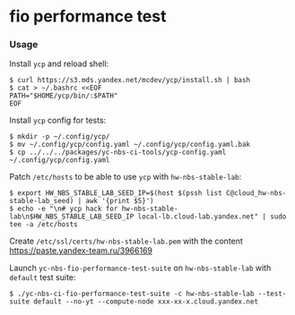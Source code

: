 # fio performance test

### Usage
Install `ycp` and reload shell:
```(bash)
$ curl https://s3.mds.yandex.net/mcdev/ycp/install.sh | bash
$ cat > ~/.bashrc <<EOF
PATH="$HOME/ycp/bin/:$PATH"
EOF
```

Install `ycp` config for tests:
```(bash)
$ mkdir -p ~/.config/ycp/
$ mv ~/.config/ycp/config.yaml ~/.config/ycp/config.yaml.bak
$ cp ../../../packages/yc-nbs-ci-tools/ycp-config.yaml ~/.config/ycp/config.yaml
```

Patch `/etc/hosts` to be able to use `ycp` with `hw-nbs-stable-lab`:
```(bash)
$ export HW_NBS_STABLE_LAB_SEED_IP=$(host $(pssh list C@cloud_hw-nbs-stable-lab_seed) | awk '{print $5}')
$ echo -e "\n# ycp hack for hw-nbs-stable-lab\n$HW_NBS_STABLE_LAB_SEED_IP local-lb.cloud-lab.yandex.net" | sudo tee -a /etc/hosts
```

Create `/etc/ssl/certs/hw-nbs-stable-lab.pem` with the content https://paste.yandex-team.ru/3966169

Launch `yc-nbs-fio-performance-test-suite` on `hw-nbs-stable-lab` with `default` test suite:
```(bash)
$ ./yc-nbs-ci-fio-performance-test-suite -c hw-nbs-stable-lab --test-suite default --no-yt --compute-node xxx-xx-x.cloud.yandex.net
```
